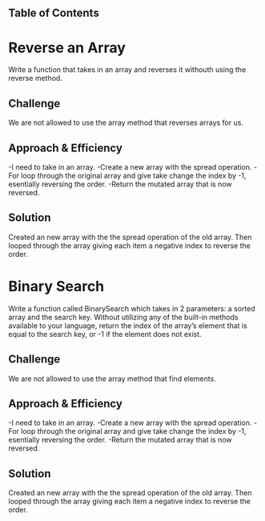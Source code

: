 ## Table of Contents

   # Reverse an Array
Write a function that takes in an array and reverses it withouth using the reverse method.

## Challenge
We are not allowed to use the array method that reverses arrays for us.

## Approach & Efficiency
-I need to take in an array.
-Create a new array with the spread operation.
-For loop through the original array and give take change the index by -1, esentially reversing the order.
-Return the mutated array that is now reversed.

## Solution
Created an new array with the the spread operation of the old array. Then looped through the array giving each item a negative index to reverse the order.




# Binary Search
Write a function called BinarySearch which takes in 2 parameters: a sorted array and the search key. Without utilizing any of the built-in methods available to your language, return the index of the array’s element that is equal to the search key, or -1 if the element does not exist.

## Challenge
We are not allowed to use the array method that find elements.

## Approach & Efficiency
-I need to take in an array.
-Create a new array with the spread operation.
-For loop through the original array and give take change the index by -1, esentially reversing the order.
-Return the mutated array that is now reversed.

## Solution
Created an new array with the the spread operation of the old array. Then looped through the array giving each item a negative index to reverse the order.
